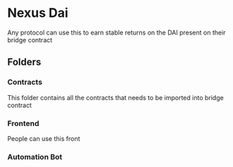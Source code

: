 # Nexus Dai

Any protocol can use this to earn stable returns on the DAI present on their bridge contract

## Folders

### Contracts
This folder contains all the contracts that needs to be imported into bridge contract

### Frontend
People can use this front

### Automation Bot
